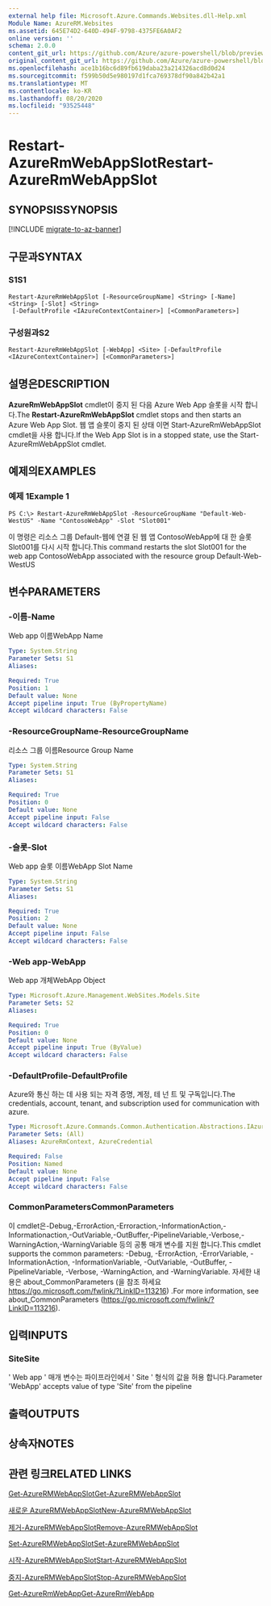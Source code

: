 ```yaml
---
external help file: Microsoft.Azure.Commands.Websites.dll-Help.xml
Module Name: AzureRM.Websites
ms.assetid: 645E74D2-640D-494F-9798-4375FE6A0AF2
online version: ''
schema: 2.0.0
content_git_url: https://github.com/Azure/azure-powershell/blob/preview/src/ResourceManager/Websites/Commands.Websites/help/Restart-AzureRmWebAppSlot.md
original_content_git_url: https://github.com/Azure/azure-powershell/blob/preview/src/ResourceManager/Websites/Commands.Websites/help/Restart-AzureRmWebAppSlot.md
ms.openlocfilehash: ace1b16bc6d89fb619daba23a214326acd8d0d24
ms.sourcegitcommit: f599b50d5e980197d1fca769378df90a842b42a1
ms.translationtype: MT
ms.contentlocale: ko-KR
ms.lasthandoff: 08/20/2020
ms.locfileid: "93525448"
---
```

# <span data-ttu-id="4863d-101">Restart-AzureRmWebAppSlot</span><span class="sxs-lookup"><span data-stu-id="4863d-101">Restart-AzureRmWebAppSlot</span></span>

## <span data-ttu-id="4863d-102">SYNOPSIS</span><span class="sxs-lookup"><span data-stu-id="4863d-102">SYNOPSIS</span></span>

[!INCLUDE [migrate-to-az-banner](../../includes/migrate-to-az-banner.md)]

## <span data-ttu-id="4863d-103">구문과</span><span class="sxs-lookup"><span data-stu-id="4863d-103">SYNTAX</span></span>

### <span data-ttu-id="4863d-104">S1</span><span class="sxs-lookup"><span data-stu-id="4863d-104">S1</span></span>
```
Restart-AzureRmWebAppSlot [-ResourceGroupName] <String> [-Name] <String> [-Slot] <String>
 [-DefaultProfile <IAzureContextContainer>] [<CommonParameters>]
```

### <span data-ttu-id="4863d-105">구성원과</span><span class="sxs-lookup"><span data-stu-id="4863d-105">S2</span></span>
```
Restart-AzureRmWebAppSlot [-WebApp] <Site> [-DefaultProfile <IAzureContextContainer>] [<CommonParameters>]
```

## <span data-ttu-id="4863d-106">설명은</span><span class="sxs-lookup"><span data-stu-id="4863d-106">DESCRIPTION</span></span>
<span data-ttu-id="4863d-107">**AzureRmWebAppSlot** cmdlet이 중지 된 다음 Azure Web App 슬롯을 시작 합니다.</span><span class="sxs-lookup"><span data-stu-id="4863d-107">The **Restart-AzureRmWebAppSlot** cmdlet stops and then starts an Azure Web App Slot.</span></span>
<span data-ttu-id="4863d-108">웹 앱 슬롯이 중지 된 상태 이면 Start-AzureRmWebAppSlot cmdlet을 사용 합니다.</span><span class="sxs-lookup"><span data-stu-id="4863d-108">If the Web App Slot is in a stopped state, use the Start-AzureRmWebAppSlot cmdlet.</span></span>

## <span data-ttu-id="4863d-109">예제의</span><span class="sxs-lookup"><span data-stu-id="4863d-109">EXAMPLES</span></span>

### <span data-ttu-id="4863d-110">예제 1</span><span class="sxs-lookup"><span data-stu-id="4863d-110">Example 1</span></span>
```
PS C:\> Restart-AzureRmWebAppSlot -ResourceGroupName "Default-Web-WestUS" -Name "ContosoWebApp" -Slot "Slot001"
```

<span data-ttu-id="4863d-111">이 명령은 리소스 그룹 Default-웹에 연결 된 웹 앱 ContosoWebApp에 대 한 슬롯 Slot001를 다시 시작 합니다.</span><span class="sxs-lookup"><span data-stu-id="4863d-111">This command restarts the slot Slot001 for the web app ContosoWebApp associated with the resource group Default-Web-WestUS</span></span>

## <span data-ttu-id="4863d-112">변수</span><span class="sxs-lookup"><span data-stu-id="4863d-112">PARAMETERS</span></span>

### <span data-ttu-id="4863d-113">-이름</span><span class="sxs-lookup"><span data-stu-id="4863d-113">-Name</span></span>
<span data-ttu-id="4863d-114">Web app 이름</span><span class="sxs-lookup"><span data-stu-id="4863d-114">WebApp Name</span></span>

```yaml
Type: System.String
Parameter Sets: S1
Aliases: 

Required: True
Position: 1
Default value: None
Accept pipeline input: True (ByPropertyName)
Accept wildcard characters: False
```

### <span data-ttu-id="4863d-115">-ResourceGroupName</span><span class="sxs-lookup"><span data-stu-id="4863d-115">-ResourceGroupName</span></span>
<span data-ttu-id="4863d-116">리소스 그룹 이름</span><span class="sxs-lookup"><span data-stu-id="4863d-116">Resource Group Name</span></span>

```yaml
Type: System.String
Parameter Sets: S1
Aliases: 

Required: True
Position: 0
Default value: None
Accept pipeline input: False
Accept wildcard characters: False
```

### <span data-ttu-id="4863d-117">-슬롯</span><span class="sxs-lookup"><span data-stu-id="4863d-117">-Slot</span></span>
<span data-ttu-id="4863d-118">Web app 슬롯 이름</span><span class="sxs-lookup"><span data-stu-id="4863d-118">WebApp Slot Name</span></span>

```yaml
Type: System.String
Parameter Sets: S1
Aliases: 

Required: True
Position: 2
Default value: None
Accept pipeline input: False
Accept wildcard characters: False
```

### <span data-ttu-id="4863d-119">-Web app</span><span class="sxs-lookup"><span data-stu-id="4863d-119">-WebApp</span></span>
<span data-ttu-id="4863d-120">Web app 개체</span><span class="sxs-lookup"><span data-stu-id="4863d-120">WebApp Object</span></span>

```yaml
Type: Microsoft.Azure.Management.WebSites.Models.Site
Parameter Sets: S2
Aliases: 

Required: True
Position: 0
Default value: None
Accept pipeline input: True (ByValue)
Accept wildcard characters: False
```

### <span data-ttu-id="4863d-121">-DefaultProfile</span><span class="sxs-lookup"><span data-stu-id="4863d-121">-DefaultProfile</span></span>
<span data-ttu-id="4863d-122">Azure와 통신 하는 데 사용 되는 자격 증명, 계정, 테 넌 트 및 구독입니다.</span><span class="sxs-lookup"><span data-stu-id="4863d-122">The credentials, account, tenant, and subscription used for communication with azure.</span></span>

```yaml
Type: Microsoft.Azure.Commands.Common.Authentication.Abstractions.IAzureContextContainer
Parameter Sets: (All)
Aliases: AzureRmContext, AzureCredential

Required: False
Position: Named
Default value: None
Accept pipeline input: False
Accept wildcard characters: False
```

### <span data-ttu-id="4863d-123">CommonParameters</span><span class="sxs-lookup"><span data-stu-id="4863d-123">CommonParameters</span></span>
<span data-ttu-id="4863d-124">이 cmdlet은-Debug,-ErrorAction,-Erroraction,-InformationAction,-Informationaction,-OutVariable,-OutBuffer,-PipelineVariable,-Verbose,-WarningAction,-WarningVariable 등의 공통 매개 변수를 지원 합니다.</span><span class="sxs-lookup"><span data-stu-id="4863d-124">This cmdlet supports the common parameters: -Debug, -ErrorAction, -ErrorVariable, -InformationAction, -InformationVariable, -OutVariable, -OutBuffer, -PipelineVariable, -Verbose, -WarningAction, and -WarningVariable.</span></span> <span data-ttu-id="4863d-125">자세한 내용은 about_CommonParameters (을 참조 하세요 https://go.microsoft.com/fwlink/?LinkID=113216) .</span><span class="sxs-lookup"><span data-stu-id="4863d-125">For more information, see about_CommonParameters (https://go.microsoft.com/fwlink/?LinkID=113216).</span></span>

## <span data-ttu-id="4863d-126">입력</span><span class="sxs-lookup"><span data-stu-id="4863d-126">INPUTS</span></span>

### <span data-ttu-id="4863d-127">Site</span><span class="sxs-lookup"><span data-stu-id="4863d-127">Site</span></span>
<span data-ttu-id="4863d-128">' Web app ' 매개 변수는 파이프라인에서 ' Site ' 형식의 값을 허용 합니다.</span><span class="sxs-lookup"><span data-stu-id="4863d-128">Parameter 'WebApp' accepts value of type 'Site' from the pipeline</span></span>

## <span data-ttu-id="4863d-129">출력</span><span class="sxs-lookup"><span data-stu-id="4863d-129">OUTPUTS</span></span>

## <span data-ttu-id="4863d-130">상속자</span><span class="sxs-lookup"><span data-stu-id="4863d-130">NOTES</span></span>

## <span data-ttu-id="4863d-131">관련 링크</span><span class="sxs-lookup"><span data-stu-id="4863d-131">RELATED LINKS</span></span>

[<span data-ttu-id="4863d-132">Get-AzureRMWebAppSlot</span><span class="sxs-lookup"><span data-stu-id="4863d-132">Get-AzureRMWebAppSlot</span></span>](./Get-AzureRMWebAppSlot.md)

[<span data-ttu-id="4863d-133">새로운 AzureRMWebAppSlot</span><span class="sxs-lookup"><span data-stu-id="4863d-133">New-AzureRMWebAppSlot</span></span>](./New-AzureRMWebAppSlot.md)

[<span data-ttu-id="4863d-134">제거-AzureRMWebAppSlot</span><span class="sxs-lookup"><span data-stu-id="4863d-134">Remove-AzureRMWebAppSlot</span></span>](./Remove-AzureRMWebAppSlot.md)

[<span data-ttu-id="4863d-135">Set-AzureRMWebAppSlot</span><span class="sxs-lookup"><span data-stu-id="4863d-135">Set-AzureRMWebAppSlot</span></span>](./Set-AzureRMWebAppSlot.md)

[<span data-ttu-id="4863d-136">시작-AzureRMWebAppSlot</span><span class="sxs-lookup"><span data-stu-id="4863d-136">Start-AzureRMWebAppSlot</span></span>](./Start-AzureRMWebAppSlot.md)

[<span data-ttu-id="4863d-137">중지-AzureRMWebAppSlot</span><span class="sxs-lookup"><span data-stu-id="4863d-137">Stop-AzureRMWebAppSlot</span></span>](./Stop-AzureRMWebAppSlot.md)

[<span data-ttu-id="4863d-138">Get-AzureRmWebApp</span><span class="sxs-lookup"><span data-stu-id="4863d-138">Get-AzureRmWebApp</span></span>](./Get-AzureRmWebApp.md)
